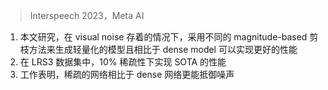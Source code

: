 > Interspeech 2023，Meta AI

1. 本文研究，在 visual noise 存着的情况下，采用不同的 magnitude-based 剪枝方法来生成轻量化的模型且相比于 dense model 可以实现更好的性能
2. 在 LRS3 数据集中，10% 稀疏性下实现 SOTA 的性能
3. 工作表明，稀疏的网络相比于 dense 网络更能抵御噪声